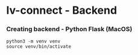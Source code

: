 # lv-connect - Backend


### Creating backend - Python Flask (MacOS)
```
python3 -m venv venv
source venv/bin/activate
```